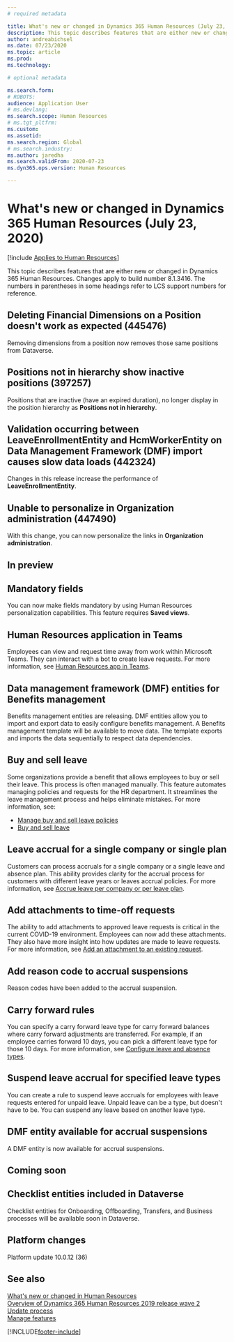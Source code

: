 ```yaml
---
# required metadata

title: What's new or changed in Dynamics 365 Human Resources (July 23, 2020)
description: This topic describes features that are either new or changed in Microsoft Dynamics 365 Human Resources for July 23, 2020.
author: andreabichsel
ms.date: 07/23/2020
ms.topic: article
ms.prod: 
ms.technology: 

# optional metadata

ms.search.form: 
# ROBOTS: 
audience: Application User
# ms.devlang: 
ms.search.scope: Human Resources
# ms.tgt_pltfrm: 
ms.custom: 
ms.assetid: 
ms.search.region: Global
# ms.search.industry: 
ms.author: jaredha
ms.search.validFrom: 2020-07-23
ms.dyn365.ops.version: Human Resources

---
```


# What's new or changed in Dynamics 365 Human Resources (July 23, 2020)

[!include [Applies to Human Resources](../includes/applies-to-hr.md)]



This topic describes features that are either new or changed in Dynamics 365 Human Resources. Changes apply to build number 8.1.3416. The numbers in parentheses in some headings refer to LCS support numbers for reference.

## Deleting Financial Dimensions on a Position doesn't work as expected (445476)

Removing dimensions from a position now removes those same positions from Dataverse.

## Positions not in hierarchy show inactive positions (397257)

Positions that are inactive (have an expired duration), no longer display in the position hierarchy as **Positions not in hierarchy**. 

## Validation occurring between LeaveEnrollmentEntity and HcmWorkerEntity on Data Management Framework (DMF) import causes slow data loads (442324)

Changes in this release increase the performance of **LeaveEnrollmentEntity**.

## Unable to personalize in Organization administration (447490)

With this change, you can now personalize the links in **Organization administration**.

## In preview

## Mandatory fields 

You can now make fields mandatory by using Human Resources personalization capabilities. This feature requires **Saved views**.

## Human Resources application in Teams

Employees can view and request time away from work within Microsoft Teams. They can interact with a bot to create leave requests. For more information, see [Human Resources app in Teams](./hr-admin-teams-leave-app.md). 

## Data management framework (DMF) entities for Benefits management
 
Benefits management entities are releasing. DMF entities allow you to import and export data to easily configure benefits management. A Benefits management template will be available to move data. The template exports and imports the data sequentially to respect data dependencies.

## Buy and sell leave 

Some organizations provide a benefit that allows employees to buy or sell their leave. This process is often managed manually. This feature automates managing policies and requests for the HR department. It streamlines the leave management process and helps eliminate mistakes. For more information, see:

- [Manage buy and sell leave policies](hr-leave-and-absence-manage-buy-and-sell-leave-policies.md)
- [Buy and sell leave](hr-employee-self-service-buy-sell-leave.md)

## Leave accrual for a single company or single plan

Customers can process accruals for a single company or a single leave and absence plan. This ability provides clarity for the accrual process for customers with different leave years or leaves accrual policies. For more information, see [Accrue leave per company or per leave plan](hr-leave-and-absence-accrue.md).

## Add attachments to time-off requests

The ability to add attachments to approved leave requests is critical in the current COVID-19 environment. Employees can now add these attachments. They also have more insight into how updates are made to leave requests. For more information, see [Add an attachment to an existing request](hr-employee-self-service-request-time-off.md#add-an-attachment-to-an-existing-request).

## Add reason code to accrual suspensions 

Reason codes have been added to the accrual suspension.

## Carry forward rules 

You can specify a carry forward leave type for carry forward balances where carry forward adjustments are transferred. For example, if an employee carries forward 10 days, you can pick a different leave type for those 10 days. For more information, see [Configure leave and absence types](hr-leave-and-absence-types.md).

## Suspend leave accrual for specified leave types

You can create a rule to suspend leave accruals for employees with leave requests entered for unpaid leave. Unpaid leave can be a type, but doesn't have to be. You can suspend any leave based on another leave type.

## DMF entity available for accrual suspensions 

A DMF entity is now available for accrual suspensions.

## Coming soon

## Checklist entities included in Dataverse

Checklist entities for Onboarding, Offboarding, Transfers, and Business processes will be available soon in Dataverse.

## Platform changes

Platform update 10.0.12 (36)

## See also

[What's new or changed in Human Resources](hr-admin-whats-new.md)</br>
[Overview of Dynamics 365 Human Resources 2019 release wave 2](/dynamics365-release-plan/2019wave2/dynamics365-human-resources/)</br>
[Update process](hr-admin-setup-update-process.md)</br>
[Manage features](hr-admin-manage-features.md)


[!INCLUDE[footer-include](../includes/footer-banner.md)]